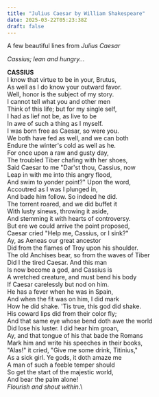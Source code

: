 ```yaml
---
title: "Julius Caesar by William Shakespeare"
date: 2025-03-22T05:23:38Z
draft: false
---
```


A few beautiful lines from *Julius Caesar* 

*Cassius; lean and hungry...*

**CASSIUS**\
I know that virtue to be in your, Brutus,\
As well as I do know your outward favor.\
Well, honor is the subject of my story.\
I cannot tell what you and other men\
Think of this life; but for my single self,\
I had as lief not be, as live to be\
In awe of such a thing as I myself.\
I was born free as Caesar, so were you.\
We both have fed as well, and we can both\
Endure the winter's cold as well as he.\
For once upon a raw and gusty day,\
The troubled Tiber chafing with her shoes,\
Said Caesar to me "Dar'st thou, Cassius, now\
Leap in with me into this angry flood,\
And swim to yonder point?" Upon the word,\
Accoutred as I was I plunged in,\
And bade him follow. So indeed he did.\
The torrent roared, and we did buffet it\
With lusty sinews, throwing it aside,\
And stemming it with hearts of controversy.\
But ere we could arrive the point proposed,\
Caesar cried "Help me, Cassius, or I sink?"\
Ay, as Aeneas our great ancestor\
Did from the flames of Troy upon his shoulder.\
The old Anchises bear, so from the waves of Tiber\
Did I the tired Caesar. And this man\
Is now become a god, and Cassius is\
A wretched creature, and must bend his body\
If Caesar carelessly but nod on him.\
He has a fever when he was in Spain,\
And when the fit was on him, I did mark\
How he did shake. 'Tis true, this god did shake.\
His coward lips did from their color fly;\
And that same eye whose bend doth awe the world\
Did lose his luster. I did hear him groan,\
Ay, and that tongue of his that bade the Romans\
Mark him and write his speeches in their books,\
"Alas!" it cried, "Give me some drink, Titinius,"\
As a sick girl. Ye gods, it doth amaze me\
A man of such a feeble temper should\
So get the start of the majestic world,\
And bear the palm alone!\
    *Flourish and shout within*.\



